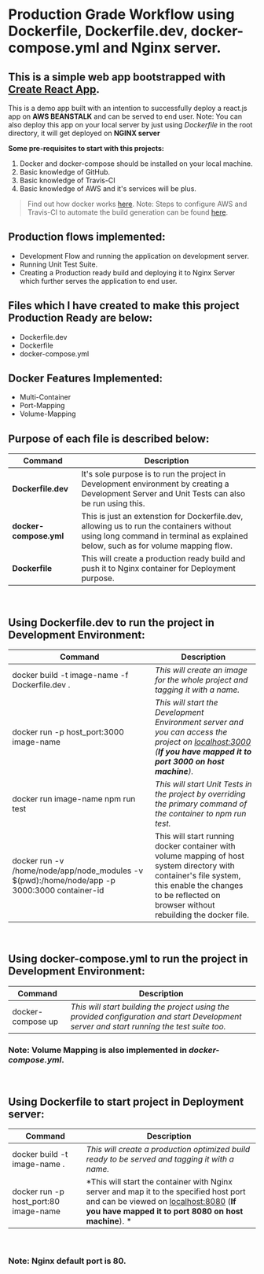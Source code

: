 # Production Grade Workflow using Dockerfile, Dockerfile.dev, docker-compose.yml and Nginx server.

## This is a simple web app bootstrapped with **[Create React App](https://github.com/facebook/create-react-app/ "Visit Facebook Open Source Git Repo")**.

This is a demo app built with an intention to successfully deploy a react.js app on **AWS BEANSTALK** and can be served to end user. 
Note: You can also deploy this app on your local server by just using *Dockerfile* in the root directory, it will get deployed on **NGINX server**

**Some pre-requisites to start with this projects:**
1. Docker and docker-compose should be installed on your local machine.
2. Basic knowledge of GitHub.
3. Basic knowledge of Travis-CI
4. Basic knowledge of AWS and it's services will be plus.

>Find out how docker works [here]().
>Note: Steps to configure AWS and Travis-CI to automate the build generation can be found [here](https://github.com/Samay1993/Production-Grade-Workflow/blob/master/AWS_Config.md).

## Production flows implemented:
* Development Flow and running the application on development server.
* Running Unit Test Suite.
* Creating a Production ready build and deploying it to Nginx Server which further serves the application to end user.

## Files which I have created to make this project Production Ready are below:
* Dockerfile.dev
* Dockerfile
* docker-compose.yml

## Docker Features Implemented:
* Multi-Container
* Port-Mapping
* Volume-Mapping 

## Purpose of each file is described below:
| Command | Description |
| --- | --- |
**Dockerfile.dev** | It's sole purpose is to run the project in Development environment by creating a Development Server and Unit Tests can also be run using this.
**docker-compose.yml** | This is just an extenstion for Dockerfile.dev, allowing us to run the containers without using long command in terminal as explained below, such as for volume mapping flow.
**Dockerfile** | This will create a production ready build and push it to Nginx container for Deployment purpose.
<br>

## Using Dockerfile.dev to run the project in Development Environment:

| Command | Description |
| --- | --- |
docker build -t image-name -f Dockerfile.dev . | *This will create an image for the whole project and tagging it with a name.*
docker run -p host_port:3000 image-name | *This will start the Development Environment server and you can access the project on [localhost:3000](http://localhost:3000 "Visit localhost:3000 Development Server") (**If you have mapped it to port 3000 on host machine**).*
docker run image-name npm run test | *This will start Unit Tests in the project by overriding the primary command of the container to npm run test.*
docker run -v /home/node/app/node_modules -v $(pwd):/home/node/app -p 3000:3000 container-id | This will start running docker container with volume mapping of host system directory with container's file system, this enable the changes to be reflected on browser without rebuilding the docker file.
<br>

## Using docker-compose.yml to run the project in Development Environment:
| Command | Description |
| --- | --- |
docker-compose up | *This will start building the project using the provided configuration and start Development server and start running the test suite too.*

### **Note: Volume Mapping is also implemented in *docker-compose.yml*.**
<br>


## Using Dockerfile to start project in Deployment server:
| Command | Description |
| --- | --- |
docker build -t image-name . | *This will create a production optimized build ready to be served and tagging it with a name.*
docker run -p host_port:80 image-name | *This will start the container with Nginx server and map it to the specified host port and can be viewed on [localhost:8080](http://localhost:8080 "Visit localhost:8080 Nginx Deployment Server") (**If you have mapped it to port 8080 on host machine**). *
<br>


### **Note: Nginx default port is 80.**
